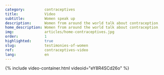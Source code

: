 ```yaml
---
category:         contraceptives
title:            Video
subtitle:         Women speak up 
description:      Women from around the world talk about contraception, barriers, side effects & about who makes the decision.
home_description: Women from around the world talk about contraception, barriers, side effects & about who makes the decision.
img:              articles/home-contraceptives.jpg
order:            1
highlighted:      true
slug:             testimonies-of-women
ref:              contraceptives-video
lang:             en
---
```


<div id="contraceptives-video">
{% include video-container.html videoid="eY8R4SCd26o" %}
</div>